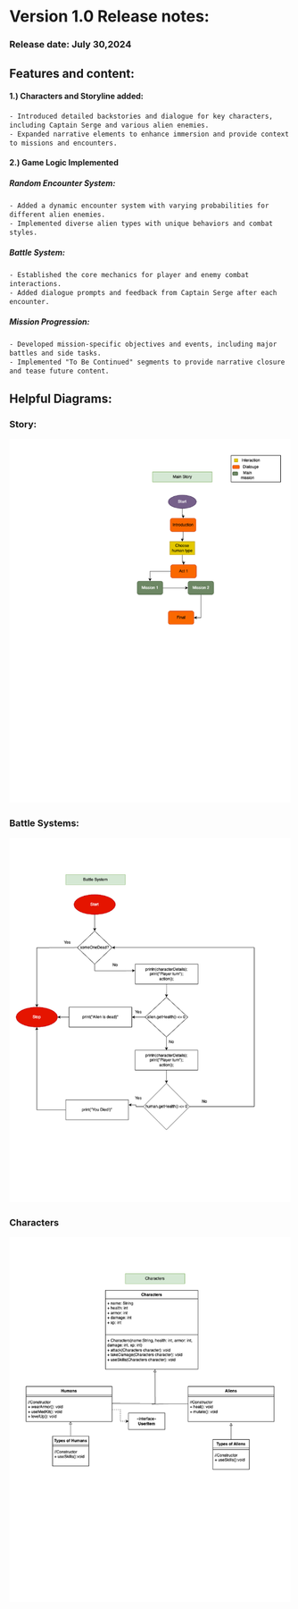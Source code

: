 # Version 1.0 Release notes:

### Release date: July 30,2024

## Features and content:

#### 1.) Characters and Storyline added:
    - Introduced detailed backstories and dialogue for key characters, including Captain Serge and various alien enemies.
    - Expanded narrative elements to enhance immersion and provide context to missions and encounters.


#### 2.) Game Logic Implemented

##### Random Encounter System:
    - Added a dynamic encounter system with varying probabilities for different alien enemies.
    - Implemented diverse alien types with unique behaviors and combat styles.

##### Battle System:
    - Established the core mechanics for player and enemy combat interactions.
    - Added dialogue prompts and feedback from Captain Serge after each encounter.

##### Mission Progression:

    - Developed mission-specific objectives and events, including major battles and side tasks.
    - Implemented "To Be Continued" segments to provide narrative closure and tease future content.

## Helpful Diagrams:

### Story:
![Story Diagram](Diagrams/Main_Story.png)

### Battle Systems:
![DBattle-System Diagram](Diagrams/Battle_System.png)

### Characters
![Characters Diagram](Diagrams/Characters.png)





    